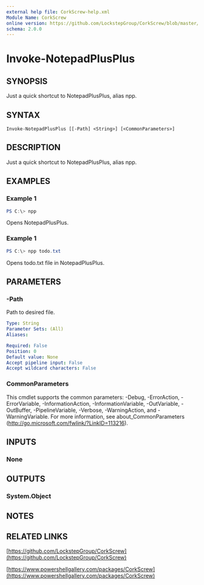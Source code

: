 ```yaml
---
external help file: CorkScrew-help.xml
Module Name: CorkScrew
online version: https://github.com/LockstepGroup/CorkScrew/blob/master/docs/Invoke-NotepadPlusPlus.md
schema: 2.0.0
---
```


# Invoke-NotepadPlusPlus

## SYNOPSIS
Just a quick shortcut to NotepadPlusPlus, alias npp.

## SYNTAX

```
Invoke-NotepadPlusPlus [[-Path] <String>] [<CommonParameters>]
```

## DESCRIPTION
Just a quick shortcut to NotepadPlusPlus, alias npp.

## EXAMPLES

### Example 1
```powershell
PS C:\> npp
```

Opens NotepadPlusPlus.

### Example 1
```powershell
PS C:\> npp todo.txt
```

Opens todo.txt file in NotepadPlusPlus.

## PARAMETERS

### -Path
Path to desired file.

```yaml
Type: String
Parameter Sets: (All)
Aliases:

Required: False
Position: 0
Default value: None
Accept pipeline input: False
Accept wildcard characters: False
```

### CommonParameters
This cmdlet supports the common parameters: -Debug, -ErrorAction, -ErrorVariable, -InformationAction, -InformationVariable, -OutVariable, -OutBuffer, -PipelineVariable, -Verbose, -WarningAction, and -WarningVariable. For more information, see about_CommonParameters (http://go.microsoft.com/fwlink/?LinkID=113216).

## INPUTS

### None
## OUTPUTS

### System.Object
## NOTES

## RELATED LINKS

[https://github.com/LockstepGroup/CorkScrew](https://github.com/LockstepGroup/CorkScrew)

[https://www.powershellgallery.com/packages/CorkScrew](https://www.powershellgallery.com/packages/CorkScrew)